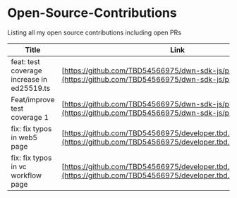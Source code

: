 # Open-Source-Contributions
Listing all my open source contributions including open PRs

| Title | Link | Status | Date |
|-------|------|--------|------|
| feat: test coverage increase in ed25519.ts | [https://github.com/TBD54566975/dwn-sdk-js/pull/815](https://github.com/TBD54566975/dwn-sdk-js/pull/815) | merged | 2024-10-08 |
| Feat/improve test coverage 1 | [https://github.com/TBD54566975/dwn-sdk-js/pull/818](https://github.com/TBD54566975/dwn-sdk-js/pull/818) | merged | 2024-10-10 |
| fix: fix typos in web5 page | [https://github.com/TBD54566975/developer.tbd.website/pull/1781](https://github.com/TBD54566975/developer.tbd.website/pull/1781) | merged | 2024-10-03 |
| fix: fix typos in vc workflow page | [https://github.com/TBD54566975/developer.tbd.website/pull/1780](https://github.com/TBD54566975/developer.tbd.website/pull/1780) | merged | 2024-10-03 |
